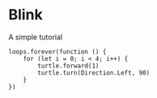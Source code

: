 # Blink

A simple tutorial

```blocks
loops.forever(function () {
    for (let i = 0; i < 4; i++) {
        turtle.forward(1)
        turtle.turn(Direction.Left, 90)
    }
})
```
